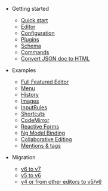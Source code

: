- Getting started

  - [Quick start](quickstart.md)
  - [Editor](editor.md)
  - [Configuration](configuration.md)
  - [Plugins](plugins.md)
  - [Schema](schema.md)
  - [Commands](commands.md)
  - [Convert JSON doc to HTML](doc-html-doc.md)

- Examples

  - [Full Featured Editor](full-featured-editor.md)
  - [Menu](menu.md)
  - [History](history.md)
  - [Images](images.md)
  - [InputRules](input-rules.md)
  - [Shortcuts](shortcuts.md)
  - [CodeMirror](codemirror.md)
  - [Reactive Forms](reactive-forms.md)
  - [Ng Model Binding](ng-model.md)
  - [Collaborative Editing](collab.md)
  - [Mentions & tags](mentions.md)

- Migration

  - [v6 to v7](migration-6-7.md)
  - [v5 to v6](migration-5-6.md)
  - [v4 or from other editors to v5/v6 ](migration.md)
